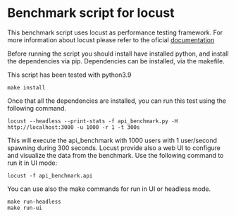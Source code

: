 # Benchmark script for locust

This benchmark script uses locust as performance testing framework. For more information about locust please refer to the oficial [documentation](https://docs.locust.io/en/stable/)

Before running the script you should install have installed python, and install the dependencies via pip. Dependencies can be installed, via the makefile.

This script has been tested with python3.9

```
make install
```

Once that all the dependencies are installed, you can run this test using the following command.

```
locust --headless --print-stats -f api_benchmark.py -H http://localhost:3000 -u 1000 -r 1 -t 300s
```

This will execute the api_benchmark with 1000 users with 1 user/second spawning during 300 seconds. Locust provide also a web UI to configure and visualize the data from the benchmark. Use the following command to run it in UI mode:

```
locust -f api_benchmark.api
```

You can use also the make commands for run in UI or headless mode.

```
make run-headless
make run-ui
```
